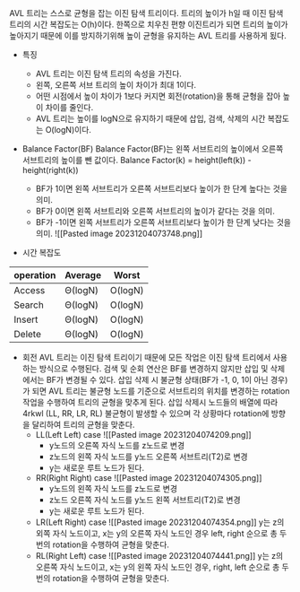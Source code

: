 AVL 트리는 스스로 균형을 잡는 이진 탐색 트리이다. 트리의 높이가 h일 때 이진 탐색 트리의 시간 복잡도는 O(h)이다. 한쪽으로 치우친 편향 이진트리가 되면 트리의 높이가 높아지기 때문에 이를 방지하기위해 높이 균형을 유지하는 AVL 트리를 사용하게 됬다.

- 특징
	- AVL 트리는 이진 탐색 트리의 속성을 가진다.
	- 왼쪽, 오른쪽 서브 트리의 높이 차이가 최대 1이다.
	- 어떤 시점에서 높이 차이가 1보다 커지면 회전(rotation)을 통해 균형을 잡아 높이 차이를 줄인다.
	- AVL 트리는 높이를 logN으로 유지하기 때문에 삽입, 검색, 삭제의 시간 복잡도는 O(logN)이다.

- Balance Factor(BF)
	Balance Factor(BF)는 왼쪽 서브트리의 높이에서 오른쪽 서브트리의 높이를 뺀 값이다.
	Balance Factor(k) = height(left(k)) - height(right(k))
	- BF가 1이면 왼쪽 서브트리가 오른쪽 서브트리보다 높이가 한 단계 높다는 것을 의미.
	- BF가 0이면 왼쪽 서브트리와 오른쪽 서브트리의 높이가 같다는 것을 의미.
	- BF가 -1이면 왼쪽 서브트리가 오른쪽 서브트리보다 높이가 한 단계 낮다는 것을 의미.
	![[Pasted image 20231204073748.png]]

- 시간 복잡도

|operation|Average|Worst|
|---|---|---|
|Access|Θ(logN)|O(logN)|
|Search|Θ(logN)|O(logN)|
|Insert|Θ(logN)|O(logN)|
|Delete|Θ(logN)|O(logN)|

- 회전
	AVL 트리는 이진 탐색 트리이기 때문에 모든 작업은 이진 탐색 트리에서 사용하는 방식으로 수행된다.
	검색 및 순회 연산은 BF를 변경하지 않지만 삽입 및 삭제에서는 BF가 변경될 수 있다. 삽입 삭제 시 불균형 상태(BF가 -1, 0, 1이 아닌 경우)가 되면 AVL 트리는 불균형 노드를 기준으로 서브트리의 위치를 변경하는 rotation 작업을 수행하여 트리의 균형을 맞추게 된다.
	삽입 삭제시 노드들의 배열에 따라 4rkwl (LL, RR, LR, RL) 불균형이 발생할 수 있으며 각 상황마다 rotation에 방향을 달리하여 트리의 균형을 맞춘다.
	- LL(Left Left) case
		![[Pasted image 20231204074209.png]]
		- y노드의 오른쪽 자식 노드를 z노드로 변경
		- z노드의 왼쪽 자식 노드를 y노드 오른쪽 서브트리(T2)로 변경
		- y는 새로운 루트 노드가 된다.
	- RR(Right Right) case
		![[Pasted image 20231204074305.png]]
		- y노드의 왼쪽 자식 노드를 z노드로 변경
		- z노드 오른쪽 자식 노드를 y노드 왼쪽 서브트리(T2)로 변경
		- y는 새로운 루트 노드가 된다.
	- LR(Left Right) case
		![[Pasted image 20231204074354.png]]
		y는 z의 외쪽 자식 노드이고, x는 y의 오른쪽 자식 노드인 경우 left, right 순으로 총 두번의 rotation을 수행하여 균형을 맞춘다.
	- RL(Right Left) case
		![[Pasted image 20231204074441.png]]
		y는 z의 오른쪽 자식 노드이고, x는 y의 왼쪽 자식 노드인 경우, right, left 순으로 총 두번의 rotation을 수행하여 균형을 맞춘다.